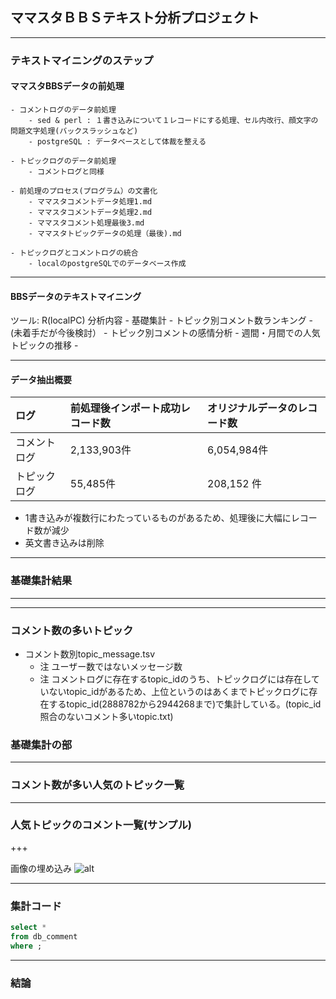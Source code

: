 ## ママスタＢＢＳテキスト分析プロジェクト

---

### テキストマイニングのステップ
####  ママスタBBSデータの前処理

	- コメントログのデータ前処理
		- sed & perl : １書き込みについて１レコードにする処理、セル内改行、顔文字の問題文字処理(バックスラッシュなど)
		- postgreSQL : データベースとして体裁を整える

	- トピックログのデータ前処理
		- コメントログと同様

	- 前処理のプロセス(プログラム）の文書化
		- ママスタコメントデータ処理1.md
		- ママスタコメントデータ処理2.md
		- ママスタコメント処理最後3.md
		- ママスタトピックデータの処理（最後).md

	- トピックログとコメントログの統合
		- localのpostgreSQLでのデータベース作成

---

#### BBSデータのテキストマイニング
 ツール: R(localPC)
 分析内容
	- 基礎集計
		- トピック別コメント数ランキング
		-　(未着手だが今後検討）
		- トピック別コメントの感情分析
		- 週間・月間での人気トピックの推移
		- 

---

#### データ抽出概要

 |ログ| 前処理後インポート成功レコード数|オリジナルデータのレコード数|
 |:----|:----|:----|
 |コメントログ| 2,133,903件| 6,054,984件|
 |トピックログ| 55,485件| 208,152 件|

- 1書き込みが複数行にわたっているものがあるため、処理後に大幅にレコード数が減少
- 英文書き込みは削除

---

### 基礎集計結果
<hr>

---

### コメント数の多いトピック
- コメント数別topic_message.tsv
	- 注 ユーザー数ではないメッセージ数
	- 注 コメントログに存在するtopic_idのうち、トピックログには存在していないtopic_idがあるため、上位というのはあくまでトピックログに存在するtopic_id(2888782から2944268まで)で集計している。(topic_id照合のないコメント多いtopic.txt)


### 基礎集計の部

---

### コメント数が多い人気のトピック一覧


---

### 人気トピックのコメント一覧(サンプル)


+++

画像の埋め込み
![alt](test.png)

---

### 集計コード

```sql
select *
from db_comment
where ;

```

---

###  結論
